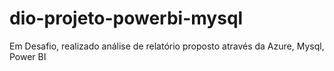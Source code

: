 # dio-projeto-powerbi-mysql
Em Desafio, realizado análise de relatório proposto através da Azure, Mysql, Power BI
